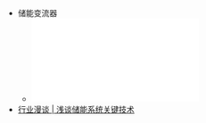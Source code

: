 - 储能变流器
	- ![户用光伏储能逆变系统关键技术研究.pdf](../assets/户用光伏储能逆变系统关键技术研究_1724477869747_0.pdf)
- [行业漫谈 | 浅谈储能系统关键技术](https://www.sohu.com/a/141647771_169586)